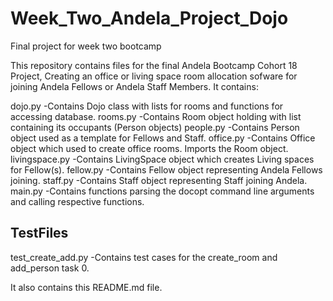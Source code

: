 # Week_Two_Andela_Project_Dojo

Final project for week two bootcamp

This repository contains files for the final Andela Bootcamp Cohort 18 Project, Creating an office or living space room allocation sofware for joining Andela Fellows or Andela Staff Members. It contains:

dojo.py	-Contains Dojo class with lists for rooms and functions for accessing database.
rooms.py -Contains Room object holding with list containing its occupants (Person objects)
people.py -Contains Person object used as a template for Fellows and Staff.
office.py	-Contains Office object which used to create office rooms. Imports the Room object.
livingspace.py	-Contains LivingSpace object which creates Living spaces for Fellow(s).
fellow.py	-Contains Fellow object representing Andela Fellows joining. 
staff.py	-Contains Staff object representing Staff joining Andela.
main.py	-Contains functions parsing the docopt command line arguments and calling respective functions.

TestFiles
------------

test_create_add.py	-Contains test cases for the create_room and add_person task 0.

It also contains this README.md file.
